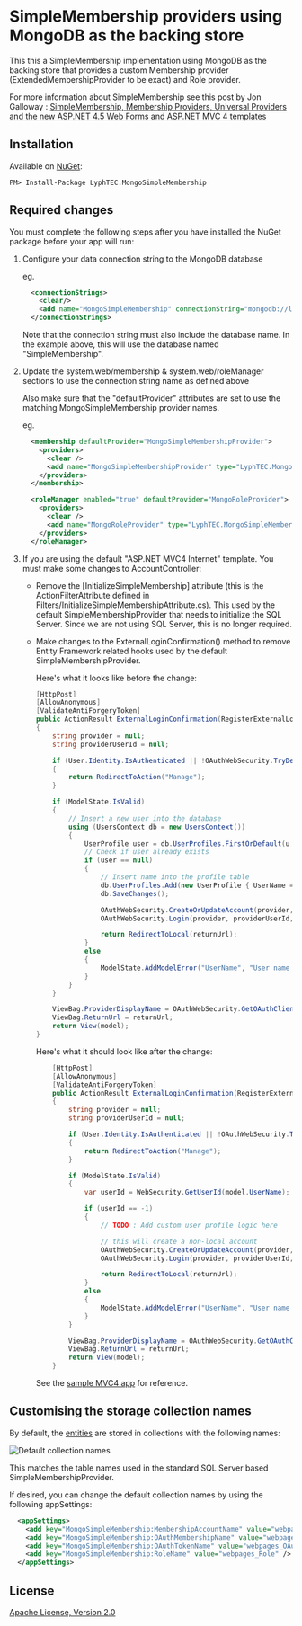 # SimpleMembership providers using MongoDB as the backing store

This this a SimpleMembership implementation using MongoDB as the backing store that provides a custom Membership provider (ExtendedMembershipProvider to be exact) and Role provider.

For more information about SimpleMembership see this post by Jon Galloway : [SimpleMembership, Membership Providers, Universal Providers and the new ASP.NET 4.5 Web Forms and ASP.NET MVC 4 templates](http://weblogs.asp.net/jgalloway/archive/2012/08/29/simplemembership-membership-providers-universal-providers-and-the-new-asp-net-4-5-web-forms-and-asp-net-mvc-4-templates.aspx)

## Installation

Available on [NuGet](http://nuget.org/packages/LyphTEC.MongoSimpleMembership/):

```
PM> Install-Package LyphTEC.MongoSimpleMembership
```

## Required changes

You must complete the following steps after you have installed the NuGet package before your app will run:

1.  Configure your data connection string to the MongoDB database

    eg.

    ```xml
      <connectionStrings>
        <clear/>
        <add name="MongoSimpleMembership" connectionString="mongodb://localhost/SimpleMembership?safe=true"  />
      </connectionStrings>
    ```

    Note that the connection string must also include the database name. In the example above, this will use the database named "SimpleMembership".   

2.  Update the system.web/membership & system.web/roleManager sections to use the connection string name as defined above

    Also make sure that the "defaultProvider" attributes are set to use the matching MongoSimpleMembership provider names.

    eg.

    ```xml
      <membership defaultProvider="MongoSimpleMembershipProvider">
        <providers>
          <clear />
          <add name="MongoSimpleMembershipProvider" type="LyphTEC.MongoSimpleMembership.MongoSimpleMembershipProvider, LyphTEC.MongoSimpleMembership" connectionStringName="MongoSimpleMembership" />
        </providers>
      </membership>

      <roleManager enabled="true" defaultProvider="MongoRoleProvider">
        <providers>
          <clear />
          <add name="MongoRoleProvider" type="LyphTEC.MongoSimpleMembership.MongoRoleProvider, LyphTEC.MongoSimpleMembership" connectionStringName="MongoSimpleMembership" />
        </providers>
      </roleManager>
    ```
   
3.  If you are using the default "ASP.NET MVC4 Internet" template. You must make some changes to AccountController:

    *   Remove the [InitializeSimpleMembership] attribute (this is the ActionFilterAttribute defined in Filters/InitializeSimpleMembershipAttribute.cs).
        This used by the default SimpleMembershipProvider that needs to initialize the SQL Server.
        Since we are not using SQL Server, this is no longer required.

    *   Make changes to the ExternalLoginConfirmation() method to remove Entity Framework related hooks used by the default SimpleMembershipProvider.

        Here's what it looks like before the change: 

        ```csharp
        [HttpPost]
        [AllowAnonymous]
        [ValidateAntiForgeryToken]
        public ActionResult ExternalLoginConfirmation(RegisterExternalLoginModel model, string returnUrl)
        {
            string provider = null;
            string providerUserId = null;

            if (User.Identity.IsAuthenticated || !OAuthWebSecurity.TryDeserializeProviderUserId(model.ExternalLoginData, out provider, out providerUserId))
            {
                return RedirectToAction("Manage");
            }

            if (ModelState.IsValid)
            {
                // Insert a new user into the database
                using (UsersContext db = new UsersContext())
                {
                    UserProfile user = db.UserProfiles.FirstOrDefault(u => u.UserName.ToLower() == model.UserName.ToLower());
                    // Check if user already exists
                    if (user == null)
                    {
                        // Insert name into the profile table
                        db.UserProfiles.Add(new UserProfile { UserName = model.UserName });
                        db.SaveChanges();

                        OAuthWebSecurity.CreateOrUpdateAccount(provider, providerUserId, model.UserName);
                        OAuthWebSecurity.Login(provider, providerUserId, createPersistentCookie: false);

                        return RedirectToLocal(returnUrl);
                    }
                    else
                    {
                        ModelState.AddModelError("UserName", "User name already exists. Please enter a different user name.");
                    }
                }
            }

            ViewBag.ProviderDisplayName = OAuthWebSecurity.GetOAuthClientData(provider).DisplayName;
            ViewBag.ReturnUrl = returnUrl;
            return View(model);
        }
        ```
        
        Here's what it should look like after the change:        

        ```csharp
            [HttpPost]
            [AllowAnonymous]
            [ValidateAntiForgeryToken]
            public ActionResult ExternalLoginConfirmation(RegisterExternalLoginModel model, string returnUrl)
            {
                string provider = null;
                string providerUserId = null;

                if (User.Identity.IsAuthenticated || !OAuthWebSecurity.TryDeserializeProviderUserId(model.ExternalLoginData, out provider, out providerUserId))
                {
                    return RedirectToAction("Manage");
                }

                if (ModelState.IsValid)
                {
                    var userId = WebSecurity.GetUserId(model.UserName);

                    if (userId == -1)
                    {
                        // TODO : Add custom user profile logic here

                        // this will create a non-local account
                        OAuthWebSecurity.CreateOrUpdateAccount(provider, providerUserId, model.UserName);
                        OAuthWebSecurity.Login(provider, providerUserId, createPersistentCookie: false);

                        return RedirectToLocal(returnUrl);
                    }
                    else
                    {
                        ModelState.AddModelError("UserName", "User name already exists. Please enter a different user name.");
                    }
                }

                ViewBag.ProviderDisplayName = OAuthWebSecurity.GetOAuthClientData(provider).DisplayName;
                ViewBag.ReturnUrl = returnUrl;
                return View(model);
            }
        ```

        See the [sample MVC4 app](https://github.com/lyphtec/LyphTEC.MongoSimpleMembership/tree/master/src/LyphTEC.MongoSimpleMembership.Sample) for reference.   

## Customising the storage collection names

By default, the [entities](https://github.com/lyphtec/LyphTEC.MongoSimpleMembership/tree/master/src/LyphTEC.MongoSimpleMembership/Models) are stored in collections with the following names:

![Default collection names](http://static.lyphtec.com/projects/msm/default_collections.png)

This matches the table names used in the standard SQL Server based SimpleMembershipProvider.

If desired, you can change the default collection names by using the following appSettings:

```xml
  <appSettings>
    <add key="MongoSimpleMembership:MembershipAccountName" value="webpages_Membership" />
    <add key="MongoSimpleMembership:OAuthMembershipName" value="webpages_OAuthMembership" />
    <add key="MongoSimpleMembership:OAuthTokenName" value="webpages_OAuthToken" />
    <add key="MongoSimpleMembership:RoleName" value="webpages_Role" />
  </appSettings>
```

## License

[Apache License, Version 2.0](https://github.com/lyphtec/LyphTEC.MongoSimpleMembership/blob/master/license.txt)


